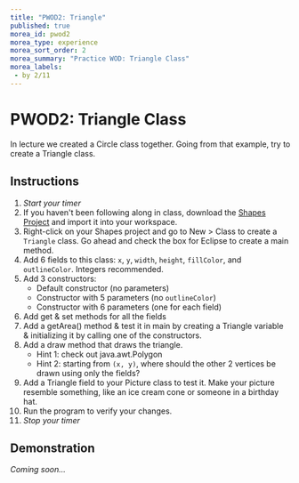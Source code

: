 ```yaml
---
title: "PWOD2: Triangle"
published: true
morea_id: pwod2
morea_type: experience
morea_sort_order: 2
morea_summary: "Practice WOD: Triangle Class"
morea_labels:
 - by 2/11
---
```


# PWOD2: Triangle Class

In lecture we created a Circle class together. Going from that example, try to create a Triangle class.

## Instructions

1. *Start your timer* 
1. If you haven't been following along in class, download the [Shapes Project](Shapes_ehill1_02-09.zip) and import it into your workspace.
2. Right-click on your Shapes project and go to New > Class to create a `Triangle` class. Go ahead and check the box for Eclipse to create a main method.
1. Add 6 fields to this class: `x`, `y`, `width`, `height`, `fillColor`, and `outlineColor`. Integers recommended.
2. Add 3 constructors:
    * Default constructor (no parameters)
    * Constructor with 5 parameters (no `outlineColor`)
    * Constructor with 6 parameters (one for each field)
3. Add get & set methods for all the fields
4. Add a getArea() method & test it in main by creating a Triangle variable & initializing it by calling one of the constructors.
4. Add a draw method that draws the triangle.
    * Hint 1: check out java.awt.Polygon
    * Hint 2: starting from `(x, y)`, where should the other 2 vertices be drawn using only the fields?
4. Add a Triangle field to your Picture class to test it. Make your picture resemble something, like an ice cream cone or someone in a birthday hat.
2. Run the program to verify your changes.
1. *Stop your timer*

<!--3. Export your program by right-clicking on your project folder, and selecting “Export > General > Archive File”. Name the file “HelloWorldGUI_uLogin.zip”.-->


<!--{% include wod-times.html Rx="<3 min" Av="3-5 min" Sd="5-10 min" DNF="10+ min" %}-->

## Demonstration
*Coming soon...*

<!-- Once you've finished doing the WOD a single time, watch me do it:

{% include youtube.html id="lbh5q9Lj-As" %}

{% include wod-warning.html %}-->